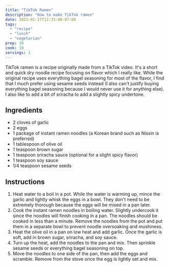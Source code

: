 ```yaml
---
title: "TikTok Ramen"
description: "How to make TikTok ramen"
date: 2022-01-27T12:33:00-07:00
tags:
  - "recipe"
  - "lunch"
  - "vegetarian"
prep: 10
cook: 10
servings: 1
---
```


TikTok ramen is a recipe originally made from a TikTok video. It's a short and quick dry noodle recipe focusing on flavor which I really like. While the original recipe uses everything bagel seasoning for most of the flavor, I find that I much prefer using sesame seeds instead (I also can't justify buying everything bagel seasoning because I would never use it for anything else). I also like to add a bit of sriracha to add a slightly spicy undertone.

## Ingredients

* 2 cloves of garlic
* 2 eggs
* 1 package of instant ramen noodles (a Korean brand such as Nissin is preferred)
* 1 tablespoon of olive oil
* 1 teaspoon brown sugar
* 1 teaspoon sriracha sauce (optional for a slight spicy flavor)
* 1 teaspoon soy sauce
* 1/4 teaspoon sesame seeds

## Instructions

1. Heat water to a boil in a pot. While the water is warming up, mince the garlic and lightly whisk the eggs in a bowl. They don't need to be extremely thorough because the eggs will be mixed in a pan later.
2. Cook the instant ramen noodles in boiling water. Slightly undercook it since the noodles will finish cooking in a pan. The noodles should be cooked in less than a minute. Remove the noodles from the pot and put them in a separate bowl to prevent noodle oversoaking and mushiness.
3. Heat the olive oil in a pan on low heat and add garlic. Once the garlic is soft, add in brown sugar, sriracha, and soy sauce.
4. Turn up the heat, add the noodles to the pan and mix. Then sprinkle sesame seeds or everything bagel seasoning on top.
5. Move the noodles to one side of the pan, then add the eggs and scramble. Remove from the stove once the egg is lightly set and mix.
